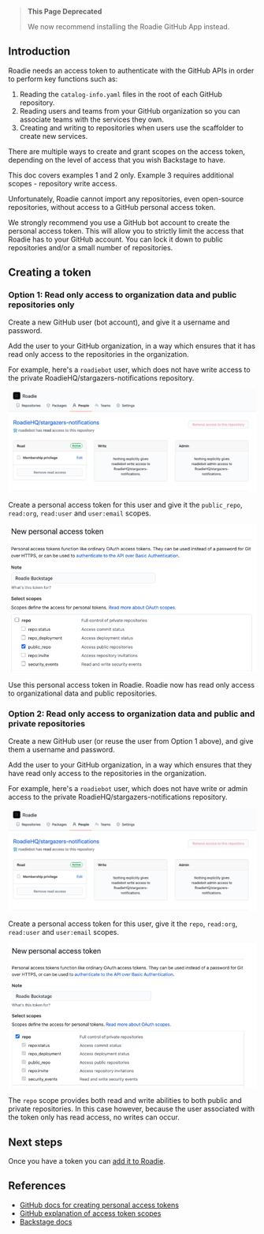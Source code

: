 

> **This Page Deprecated**
>
> We now recommend installing the Roadie GitHub App instead.

## Introduction

Roadie needs an access token to authenticate with the GitHub APIs in order to perform key functions such as:

1. Reading the `catalog-info.yaml` files in the root of each GitHub repository.
2. Reading users and teams from your GitHub organization so you can associate teams with the services they own.
3. Creating and writing to repositories when users use the scaffolder to create new services.

There are multiple ways to create and grant scopes on the access token, depending on the level of access that you wish Backstage to have.

This doc covers examples 1 and 2 only. Example 3 requires additional scopes - repository write access.

Unfortunately, Roadie cannot import any repositories, even open-source repositories, without access to a GitHub personal access token.

We strongly recommend you use a GitHub bot account to create the personal access token. This will allow you to strictly limit the access that Roadie has to your GitHub account. You can lock it down to public repositories and/or a small number of repositories.

## Creating a token

### Option 1: Read only access to organization data and public repositories only

Create a new GitHub user (bot account), and give it a username and password.

Add the user to your GitHub organization, in a way which ensures that it has read only access to the repositories in the organization.

For example, here's a `roadiebot` user, which does not have write access to the private RoadieHQ/stargazers-notifications repository.

![GitHub screen showing that the roadiebot user has read access to only one repository](./roadiebot-no-write-access.png)

Create a personal access token for this user and give it the `public_repo`, `read:org`, `read:user` and `user:email` scopes.

![GitHub screen with the public_repo scope checkbox checked and all other checkboxes unchecked](./public-repos-only.png)

Use this personal access token in Roadie. Roadie now has read only access to organizational data and public repositories.

### Option 2: Read only access to organization data and public and private repositories

Create a new GitHub user (or reuse the user from Option 1 above), and give them a username and password.

Add the user to your GitHub organization, in a way which ensures that they have read only access to the repositories in the organization.

For example, here's a `roadiebot` user, which does not have write or admin access to the private RoadieHQ/stargazers-notifications repository.

![GitHub screen showing that the roadiebot user has read access to only one repository](./roadiebot-no-write-access.png)

Create a personal access token for this user, give it the `repo`, `read:org`, `read:user` and `user:email` scopes.

![GitHub screen with the repo scope checkbox checked and all other checkboxes unchecked](./repo-scope.png)

The `repo` scope provides both read and write abilities to both public and private repositories. In this case however, because the user associated with the token only has read access, no writes can occur.

## Next steps

Once you have a token you can [add it to Roadie](../../getting-started/getting-started-for-admins/#connect-roadie-to-github).

## References

- [GitHub docs for creating personal access tokens](https://docs.github.com/en/github/authenticating-to-github/creating-a-personal-access-token)
- [GitHub explanation of access token scopes](https://docs.github.com/en/developers/apps/scopes-for-oauth-apps)
- [Backstage docs](https://backstage.io/docs/integrations/github/locations)
